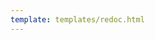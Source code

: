 ```yaml
---
template: templates/redoc.html
---
```


<redoc spec-url="../../apis/organization-apis/restapis/async-status-management.yaml" theme='{{redoc_theme}}'></redoc>